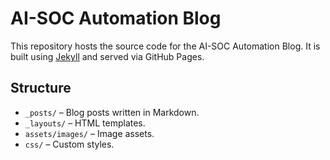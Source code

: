 # AI-SOC Automation Blog

This repository hosts the source code for the AI-SOC Automation Blog. It is built using [Jekyll](https://jekyllrb.com) and served via GitHub Pages.

## Structure

- `_posts/` – Blog posts written in Markdown.
- `_layouts/` – HTML templates.
- `assets/images/` – Image assets.
- `css/` – Custom styles.